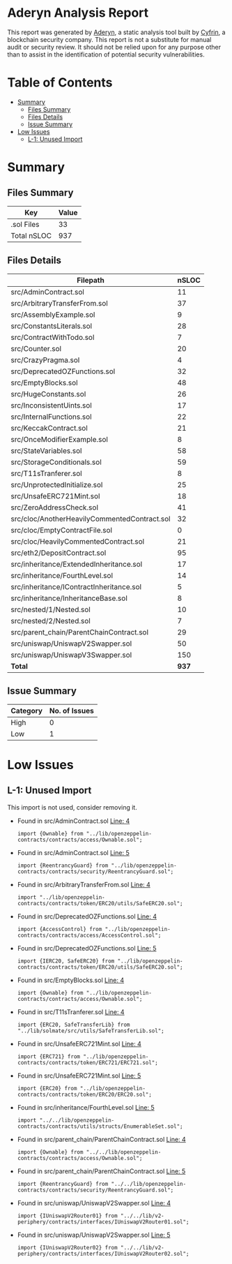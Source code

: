 # Aderyn Analysis Report

This report was generated by [Aderyn](https://github.com/Cyfrin/aderyn), a static analysis tool built by [Cyfrin](https://cyfrin.io), a blockchain security company. This report is not a substitute for manual audit or security review. It should not be relied upon for any purpose other than to assist in the identification of potential security vulnerabilities.
# Table of Contents

- [Summary](#summary)
  - [Files Summary](#files-summary)
  - [Files Details](#files-details)
  - [Issue Summary](#issue-summary)
- [Low Issues](#low-issues)
  - [L-1: Unused Import](#l-1-unused-import)


# Summary

## Files Summary

| Key | Value |
| --- | --- |
| .sol Files | 33 |
| Total nSLOC | 937 |


## Files Details

| Filepath | nSLOC |
| --- | --- |
| src/AdminContract.sol | 11 |
| src/ArbitraryTransferFrom.sol | 37 |
| src/AssemblyExample.sol | 9 |
| src/ConstantsLiterals.sol | 28 |
| src/ContractWithTodo.sol | 7 |
| src/Counter.sol | 20 |
| src/CrazyPragma.sol | 4 |
| src/DeprecatedOZFunctions.sol | 32 |
| src/EmptyBlocks.sol | 48 |
| src/HugeConstants.sol | 26 |
| src/InconsistentUints.sol | 17 |
| src/InternalFunctions.sol | 22 |
| src/KeccakContract.sol | 21 |
| src/OnceModifierExample.sol | 8 |
| src/StateVariables.sol | 58 |
| src/StorageConditionals.sol | 59 |
| src/T11sTranferer.sol | 8 |
| src/UnprotectedInitialize.sol | 25 |
| src/UnsafeERC721Mint.sol | 18 |
| src/ZeroAddressCheck.sol | 41 |
| src/cloc/AnotherHeavilyCommentedContract.sol | 32 |
| src/cloc/EmptyContractFile.sol | 0 |
| src/cloc/HeavilyCommentedContract.sol | 21 |
| src/eth2/DepositContract.sol | 95 |
| src/inheritance/ExtendedInheritance.sol | 17 |
| src/inheritance/FourthLevel.sol | 14 |
| src/inheritance/IContractInheritance.sol | 5 |
| src/inheritance/InheritanceBase.sol | 8 |
| src/nested/1/Nested.sol | 10 |
| src/nested/2/Nested.sol | 7 |
| src/parent_chain/ParentChainContract.sol | 29 |
| src/uniswap/UniswapV2Swapper.sol | 50 |
| src/uniswap/UniswapV3Swapper.sol | 150 |
| **Total** | **937** |


## Issue Summary

| Category | No. of Issues |
| --- | --- |
| High | 0 |
| Low | 1 |


# Low Issues

## L-1: Unused Import

This import is not used, consider removing it.

- Found in src/AdminContract.sol [Line: 4](tests/contract-playground/src/AdminContract.sol#L4)

	```solidity
	import {Ownable} from "../lib/openzeppelin-contracts/contracts/access/Ownable.sol";
	```

- Found in src/AdminContract.sol [Line: 5](tests/contract-playground/src/AdminContract.sol#L5)

	```solidity
	import {ReentrancyGuard} from "../lib/openzeppelin-contracts/contracts/security/ReentrancyGuard.sol";
	```

- Found in src/ArbitraryTransferFrom.sol [Line: 4](tests/contract-playground/src/ArbitraryTransferFrom.sol#L4)

	```solidity
	import "../lib/openzeppelin-contracts/contracts/token/ERC20/utils/SafeERC20.sol";
	```

- Found in src/DeprecatedOZFunctions.sol [Line: 4](tests/contract-playground/src/DeprecatedOZFunctions.sol#L4)

	```solidity
	import {AccessControl} from "../lib/openzeppelin-contracts/contracts/access/AccessControl.sol";
	```

- Found in src/DeprecatedOZFunctions.sol [Line: 5](tests/contract-playground/src/DeprecatedOZFunctions.sol#L5)

	```solidity
	import {IERC20, SafeERC20} from "../lib/openzeppelin-contracts/contracts/token/ERC20/utils/SafeERC20.sol";
	```

- Found in src/EmptyBlocks.sol [Line: 4](tests/contract-playground/src/EmptyBlocks.sol#L4)

	```solidity
	import {Ownable} from "../lib/openzeppelin-contracts/contracts/access/Ownable.sol";
	```

- Found in src/T11sTranferer.sol [Line: 4](tests/contract-playground/src/T11sTranferer.sol#L4)

	```solidity
	import {ERC20, SafeTransferLib} from "../lib/solmate/src/utils/SafeTransferLib.sol";
	```

- Found in src/UnsafeERC721Mint.sol [Line: 4](tests/contract-playground/src/UnsafeERC721Mint.sol#L4)

	```solidity
	import {ERC721} from "../lib/openzeppelin-contracts/contracts/token/ERC721/ERC721.sol";
	```

- Found in src/UnsafeERC721Mint.sol [Line: 5](tests/contract-playground/src/UnsafeERC721Mint.sol#L5)

	```solidity
	import {ERC20} from "../lib/openzeppelin-contracts/contracts/token/ERC20/ERC20.sol";
	```

- Found in src/inheritance/FourthLevel.sol [Line: 5](tests/contract-playground/src/inheritance/FourthLevel.sol#L5)

	```solidity
	import "../../lib/openzeppelin-contracts/contracts/utils/structs/EnumerableSet.sol";
	```

- Found in src/parent_chain/ParentChainContract.sol [Line: 4](tests/contract-playground/src/parent_chain/ParentChainContract.sol#L4)

	```solidity
	import {Ownable} from "../../lib/openzeppelin-contracts/contracts/access/Ownable.sol";
	```

- Found in src/parent_chain/ParentChainContract.sol [Line: 5](tests/contract-playground/src/parent_chain/ParentChainContract.sol#L5)

	```solidity
	import {ReentrancyGuard} from "../../lib/openzeppelin-contracts/contracts/security/ReentrancyGuard.sol";
	```

- Found in src/uniswap/UniswapV2Swapper.sol [Line: 4](tests/contract-playground/src/uniswap/UniswapV2Swapper.sol#L4)

	```solidity
	import {IUniswapV2Router01} from "../../lib/v2-periphery/contracts/interfaces/IUniswapV2Router01.sol";
	```

- Found in src/uniswap/UniswapV2Swapper.sol [Line: 5](tests/contract-playground/src/uniswap/UniswapV2Swapper.sol#L5)

	```solidity
	import {IUniswapV2Router02} from "../../lib/v2-periphery/contracts/interfaces/IUniswapV2Router02.sol";
	```



